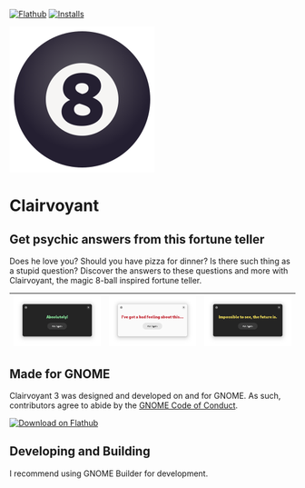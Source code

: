 [![Flathub](https://img.shields.io/flathub/v/com.github.cassidyjames.clairvoyant?logo=flathub&logoColor=white&style=for-the-badge)][flathub]
[![Installs](https://img.shields.io/flathub/downloads/com.github.cassidyjames.clairvoyant?label=Installs&logo=flathub&logoColor=white&style=for-the-badge)][flathub]

![Icon](data/icons/com.github.cassidyjames.clairvoyant.svg?raw=true)

# Clairvoyant

## Get psychic answers from this fortune teller

Does he love you? Should you have pizza for dinner? Is there such thing as a stupid question? Discover the answers to these questions and more with Clairvoyant, the magic 8-ball inspired fortune teller.

![Screenshot](data/screenshots/yes-dark.png) | ![Screenshot](data/screenshots/no.png) | ![Screenshot](data/screenshots/maybe-dark.png)
-------------------------------------------- | -------------------------------------- | ----------------------------------------------

## Made for GNOME

Clairvoyant 3 was designed and developed on and for GNOME. As such, contributors agree to abide by the [GNOME Code of Conduct](https://wiki.gnome.org/Foundation/CodeOfConduct).

<a href='https://flathub.org/apps/details/com.github.cassidyjames.clairvoyant'><img width='180' alt='Download on Flathub' src='https://flathub.org/assets/badges/flathub-badge-en.svg'/></a>

## Developing and Building

I recommend using GNOME Builder for development.

[flathub]: https://flathub.org/apps/details/com.github.cassidyjames.clairvoyant

